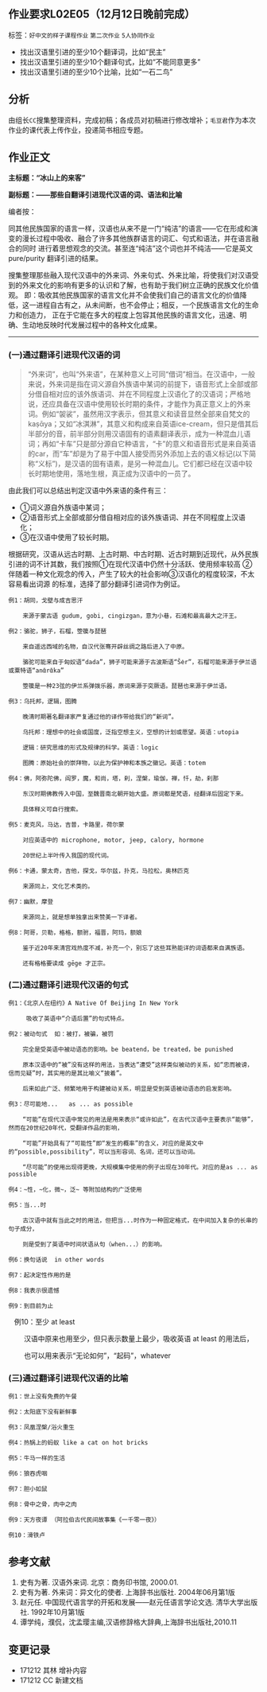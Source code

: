 ## 作业要求L02E05（12月12日晚前完成）
标签：`好中文的样子课程作业`  `第二次作业`  `5人协同作业`
- 找出汉语里引进的至少10个翻译词，比如“民主”
- 找出汉语里引进的至少10个翻译句式，比如“不能同意更多”
- 找出汉语里引进的至少10个比喻，比如“一石二鸟”

## 分析

由组长`CC`搜集整理资料，完成初稿；各成员对初稿进行修改增补；`毛豆君`作为本次作业的课代表上传作业，投递简书相应专题。

## 作业正文

**主标题：“冰山上的来客”**

**副标题：——那些自翻译引进现代汉语的词、语法和比喻**

编者按：

同其他民族国家的语言一样，汉语也从来不是一门“纯洁”的语言——它在形成和演变的漫长过程中吸收、融合了许多其他族群语言的词汇、句式和语法，并在语言融合的同时
进行着思想观念的交流。甚至连“纯洁”这个词也并不纯洁——它是英文 pure/purity 翻译引进的结果。

搜集整理那些融入现代汉语中的外来词、外来句式、外来比喻，将使我们对汉语受到的外来文化的影响有更多的认识和了解，也有助于我们树立正确的民族文化价值观。
即：吸收其他民族国家的语言文化并不会使我们自己的语言文化的价值降低，这一进程自古有之，从未间断，也不会停止；相反，一个民族语言文化的生命力和创造力，
正在于它能在多大的程度上包容其他民族的语言文化，迅速、明确、生动地反映时代发展过程中的各种文化成果。
- - -
### (一)通过翻译引进现代汉语的词

>   “外来词”，也叫“外来语”，在某种意义上可同“借词”相当。在汉语中，一般来说，外来词是指在词义源自外族语中某词的前提下，语音形式上全部或部分借自相对应的该外族语词、并在不同程度上汉语化了的汉语词；严格地说，还应具备在汉语中使用较长时期的条件，才能作为真正意义上的外来词。例如“袈裟”，虽然用汉字表示，但其意义和读音显然全部来自梵文的kaṣᾱya；又如“冰淇淋”，其意义和构成来自英语ice-cream，但只是借其后半部分的音，前半部分则用汉语固有的语素翻译表示，成为一种混血儿语词；再如“卡车”只是部分源自它种语言，“卡”的意义和语音形式是来自英语的car，而“车”却是为了易于中国人接受而另外添加上去的语义标记(以下简称“义标”)，是汉语的固有语素，是另一种混血儿。它们都已经在汉语中较长时期地使用，落地生根，真正成为汉语中的一员了。

由此我们可以总结出判定汉语中外来语的条件有三：
- ①词义源自外族语中某词；
- ②语音形式上全部或部分借自相对应的该外族语词、并在不同程度上汉语化；
- ③在汉语中使用了较长时期。

根据研究，汉语从远古时期、上古时期、中古时期、近古时期到近现代，从外民族引进的词不计其数，我们按照①在现代汉语中仍然十分活跃、使用频率较高
②伴随着一种文化观念的传入，产生了较大的社会影响③汉语化的程度较深，不太容易看出词源 的标准，选择了部分翻译引进词作为例证。

    例1：胡同，戈壁与成吉思汗
    
        来源于蒙古语 gudum, gobi, cingizgan，意为小巷，石滩和最高最大之汗王。
    
    例2：骆驼，狮子，石榴，箜篌与琵琶
    
        来自遥远西域的名物，自汉代张骞开辟丝绸之路后进入了中原。
    
        骆驼可能来自于匈奴语“dada”，狮子可能来源于古波斯语“Ṧer”，石榴可能来源于伊兰语或粟特语“anᾱrᾱka”
    
        箜篌是一种23弦的伊兰系弹拨乐器，原词来源于突厥语。琵琶也来源于伊兰语。
    
    例3：乌托邦，逻辑，图腾
    
        晚清时期著名翻译家严复通过他的译作带给我们的“新词”。
    
        乌托邦：理想中的社会或国度，泛指空想主义，空想的计划或愿望。英语：utopia
    
        逻辑：研究思维的形式及规律的科学。英语：logic
    
        图腾：原始社会的崇拜物，以此为保护神和本族之徽记。英语：totem
    
    例4：佛，阿弥陀佛，阎罗，魔，和尚，塔，刹，涅槃，瑜伽，禅，忏，劫，刹那
    
        东汉时期佛教传入中国，至魏晋南北朝开始大盛。原词都是梵语，经翻译后固定下来。
    
        具体释义可自行搜索。
    
    例5：麦克风，马达，吉普，卡路里，荷尔蒙
    
        对应英语中的 microphone, motor, jeep, calory, hormone
    
        20世纪上半叶传入我国的现代词。
    
    例6：卡通，蒙太奇，吉他，探戈，华尔兹，扑克，马拉松，奥林匹克
    
        来源同上，文化艺术类的。
    
    例7：幽默，摩登
    
        来源同上，就是想单独拿出来赞美一下译者。
    
    例8：阿哥，贝勒，格格，额驸，福晋，阿玛，额娘
    
        鉴于近20年来清宫戏热度不减，补充一个，别忘了这些耳熟能详的词语都来自满族语。
        
        还有格格要读成 gēge 才正宗。
    
    

### (二)通过翻译引进现代汉语的句式

    
    例1：《北京人在纽约》A Native Of Beijing In New York
    
         吸收了英语中“介语后置”的句式特点。
    
    例2：被动句式  如：被打，被骗，被罚

        完全是受英语中被动语态的影响。be beatend，be treated，be punished
 
        原本汉语中的“被”没有这样的用法，当表达“遭受”这样类似被动的关系，如“忠而被谤，信而见疑”时，其实用的是其比喻义“披着”。
        
        后来如此广泛、频繁地用于构建被动关系，明显是受到英语被动语态的启发影响。
    
    例3：尽可能地...   as ... as possible

        “可能”在现代汉语中常见的用法是用来表示“或许如此”，在古代汉语中主要表示“能够”，然而在20世纪20年代，受翻译作品的影响，
        
        “可能”开始具有了“可能性”即“发生的概率”的含义，对应的是英文中的“possible,possibility”，可以当形容词、名词，还可以当动词。
        
        “尽可能”的使用出现得更晚，大规模集中使用的例子出现在30年代。对应的是as ... as possible
    
    例4：~性，~化，微~，泛~ 等附加结构的广泛使用
    
    例5：当...时
    
        古汉语中就有当此之时的用法，但把当...时作为一种固定格式，在中间加入复杂的长串的句子成分，
        
        则是受到了英语中时间状语从句（when...）的影响。
    
    例6：换句话说  in other words
    
    例7：起决定性作用的是
    
    例8：我表示很遗憾 
    
    例9：到目前为止
    
    例10：至少  at least
    
         汉语中原来也用至少，但只表示数量上最少，吸收英语 at least 的用法后，
         
         也可以用来表示“无论如何”，“起码”，whatever

### (三)通过翻译引进现代汉语的比喻

    例1：世上没有免费的午餐
    
    例2：太阳底下没有新鲜事
    
    例3：凤凰涅槃/浴火重生
    
    例4：热锅上的蚂蚁 like a cat on hot bricks	
    
    例5：牛马一样的生活
    
    例6：狼吞虎咽
    
    例7：胆小如鼠
    
    例8：骨中之骨，肉中之肉 
    
    例9：天方夜谭 （阿拉伯古代民间故事集《一千零一夜》）
    
    例10：滑铁卢 

## 参考文献
1. 史有为著. 汉语外来词. 北京：商务印书馆, 2000.01.
2. 史有为著. 外来词：异文化的使者. 上海辞书出版社. 2004年06月第1版
3. 赵元任. 中国现代语言学的开拓和发展——赵元任语言学论文选. 清华大学出版社. 1992年10月第1版
4. 谭学纯，濮侃，沈孟璎主编,汉语修辞格大辞典,上海辞书出版社,2010.11

## 变更记录
- 171212 其林 增补内容
- 171212 CC 新建文档
